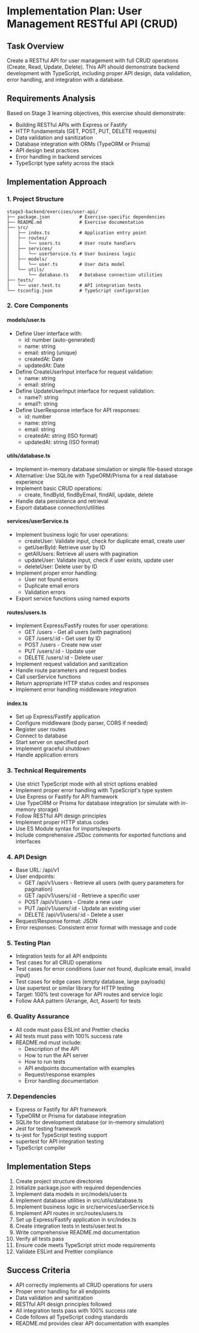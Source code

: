 # Implementation Plan: User Management RESTful API (CRUD)

## Task Overview
Create a RESTful API for user management with full CRUD operations (Create, Read, Update, Delete). This API should demonstrate backend development with TypeScript, including proper API design, data validation, error handling, and integration with a database.

## Requirements Analysis
Based on Stage 3 learning objectives, this exercise should demonstrate:
- Building RESTful APIs with Express or Fastify
- HTTP fundamentals (GET, POST, PUT, DELETE requests)
- Data validation and sanitization
- Database integration with ORMs (TypeORM or Prisma)
- API design best practices
- Error handling in backend services
- TypeScript type safety across the stack

## Implementation Approach

### 1. Project Structure
```
stage3-backend/exercises/user-api/
├── package.json           # Exercise-specific dependencies
├── README.md              # Exercise documentation
├── src/
│   ├── index.ts           # Application entry point
│   ├── routes/
│   │   └── users.ts       # User route handlers
│   ├── services/
│   │   └── userService.ts # User business logic
│   ├── models/
│   │   └── user.ts        # User data model
│   └── utils/
│       └── database.ts    # Database connection utilities
├── tests/
│   └── user.test.ts       # API integration tests
└── tsconfig.json          # TypeScript configuration
```

### 2. Core Components

#### models/user.ts
- Define User interface with:
  - id: number (auto-generated)
  - name: string
  - email: string (unique)
  - createdAt: Date
  - updatedAt: Date
- Define CreateUserInput interface for request validation:
  - name: string
  - email: string
- Define UpdateUserInput interface for request validation:
  - name?: string
  - email?: string
- Define UserResponse interface for API responses:
  - id: number
  - name: string
  - email: string
  - createdAt: string (ISO format)
  - updatedAt: string (ISO format)

#### utils/database.ts
- Implement in-memory database simulation or simple file-based storage
- Alternative: Use SQLite with TypeORM/Prisma for a real database experience
- Implement basic CRUD operations:
  - create, findById, findByEmail, findAll, update, delete
- Handle data persistence and retrieval
- Export database connection/utilities

#### services/userService.ts
- Implement business logic for user operations:
  - createUser: Validate input, check for duplicate email, create user
  - getUserById: Retrieve user by ID
  - getAllUsers: Retrieve all users with pagination
  - updateUser: Validate input, check if user exists, update user
  - deleteUser: Delete user by ID
- Implement proper error handling:
  - User not found errors
  - Duplicate email errors
  - Validation errors
- Export service functions using named exports

#### routes/users.ts
- Implement Express/Fastify routes for user operations:
  - GET /users - Get all users (with pagination)
  - GET /users/:id - Get user by ID
  - POST /users - Create new user
  - PUT /users/:id - Update user
  - DELETE /users/:id - Delete user
- Implement request validation and sanitization
- Handle route parameters and request bodies
- Call userService functions
- Return appropriate HTTP status codes and responses
- Implement error handling middleware integration

#### index.ts
- Set up Express/Fastify application
- Configure middleware (body parser, CORS if needed)
- Register user routes
- Connect to database
- Start server on specified port
- Implement graceful shutdown
- Handle application errors

### 3. Technical Requirements
- Use strict TypeScript mode with all strict options enabled
- Implement proper error handling with TypeScript's type system
- Use Express or Fastify for API framework
- Use TypeORM or Prisma for database integration (or simulate with in-memory storage)
- Follow RESTful API design principles
- Implement proper HTTP status codes
- Use ES Module syntax for imports/exports
- Include comprehensive JSDoc comments for exported functions and interfaces

### 4. API Design
- Base URL: /api/v1
- User endpoints:
  - GET /api/v1/users - Retrieve all users (with query parameters for pagination)
  - GET /api/v1/users/:id - Retrieve a specific user
  - POST /api/v1/users - Create a new user
  - PUT /api/v1/users/:id - Update an existing user
  - DELETE /api/v1/users/:id - Delete a user
- Request/Response format: JSON
- Error responses: Consistent error format with message and code

### 5. Testing Plan
- Integration tests for all API endpoints
- Test cases for all CRUD operations
- Test cases for error conditions (user not found, duplicate email, invalid input)
- Test cases for edge cases (empty database, large payloads)
- Use supertest or similar library for HTTP testing
- Target: 100% test coverage for API routes and service logic
- Follow AAA pattern (Arrange, Act, Assert) for tests

### 6. Quality Assurance
- All code must pass ESLint and Prettier checks
- All tests must pass with 100% success rate
- README.md must include:
  - Description of the API
  - How to run the API server
  - How to run tests
  - API endpoints documentation with examples
  - Request/response examples
  - Error handling documentation

### 7. Dependencies
- Express or Fastify for API framework
- TypeORM or Prisma for database integration
- SQLite for development database (or in-memory simulation)
- Jest for testing framework
- ts-jest for TypeScript testing support
- supertest for API integration testing
- TypeScript compiler

## Implementation Steps
1. Create project structure directories
2. Initialize package.json with required dependencies
3. Implement data models in src/models/user.ts
4. Implement database utilities in src/utils/database.ts
5. Implement business logic in src/services/userService.ts
6. Implement API routes in src/routes/users.ts
7. Set up Express/Fastify application in src/index.ts
8. Create integration tests in tests/user.test.ts
9. Write comprehensive README.md documentation
10. Verify all tests pass
11. Ensure code meets TypeScript strict mode requirements
12. Validate ESLint and Prettier compliance

## Success Criteria
- API correctly implements all CRUD operations for users
- Proper error handling for all endpoints
- Data validation and sanitization
- RESTful API design principles followed
- All integration tests pass with 100% success rate
- Code follows all TypeScript coding standards
- README.md provides clear API documentation with examples
